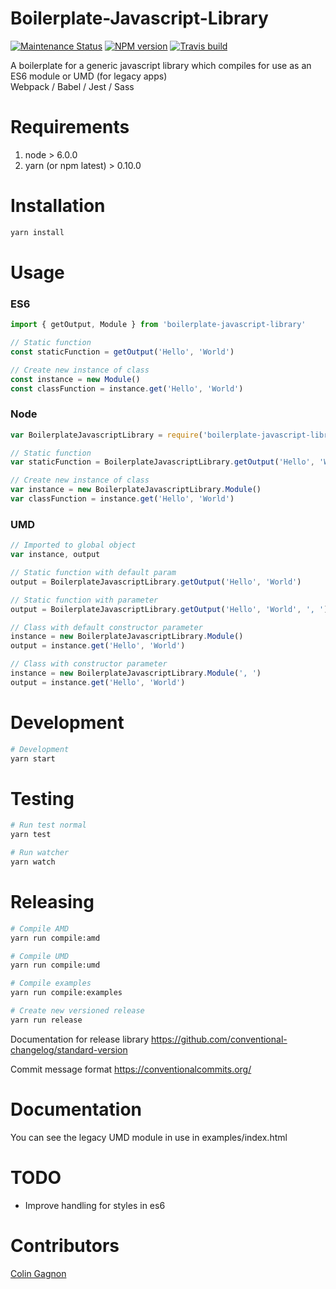 # Boilerplate-Javascript-Library
[![Maintenance Status][status-image]][status-url] [![NPM version][npm-image]][npm-url] [![Travis build][travis-image]][travis-url]

A boilerplate for a generic javascript library which compiles for use as an ES6 module or UMD (for legacy apps)  
Webpack / Babel / Jest / Sass

# Requirements
1) node > 6.0.0
2) yarn (or npm latest) > 0.10.0

# Installation
```bash
yarn install
```

# Usage

### ES6
```javascript
import { getOutput, Module } from 'boilerplate-javascript-library'

// Static function
const staticFunction = getOutput('Hello', 'World')

// Create new instance of class
const instance = new Module()
const classFunction = instance.get('Hello', 'World')
```

### Node
```javascript
var BoilerplateJavascriptLibrary = require('boilerplate-javascript-library')

// Static function
var staticFunction = BoilerplateJavascriptLibrary.getOutput('Hello', 'World')

// Create new instance of class
var instance = new BoilerplateJavascriptLibrary.Module()
var classFunction = instance.get('Hello', 'World')
```

### UMD
```javascript
// Imported to global object
var instance, output

// Static function with default param
output = BoilerplateJavascriptLibrary.getOutput('Hello', 'World')

// Static function with parameter
output = BoilerplateJavascriptLibrary.getOutput('Hello', 'World', ', ')

// Class with default constructor parameter
instance = new BoilerplateJavascriptLibrary.Module()
output = instance.get('Hello', 'World')

// Class with constructor parameter
instance = new BoilerplateJavascriptLibrary.Module(', ')
output = instance.get('Hello', 'World')
```

# Development
```bash
# Development
yarn start
```

# Testing
```bash
# Run test normal
yarn test

# Run watcher
yarn watch
```

# Releasing
```bash
# Compile AMD
yarn run compile:amd

# Compile UMD
yarn run compile:umd

# Compile examples
yarn run compile:examples

# Create new versioned release
yarn run release
```
Documentation for release library
https://github.com/conventional-changelog/standard-version

Commit message format
https://conventionalcommits.org/

# Documentation
You can see the legacy UMD module in use in examples/index.html

# TODO
- Improve handling for styles in es6


# Contributors
[Colin Gagnon][admin]

[admin]: https://github.com/colingagnon

[status-image]: https://img.shields.io/badge/status-maintained-brightgreen.svg
[status-url]: https://github.com/techcoop/boilerplate-javascript-library

[npm-image]: https://img.shields.io/npm/v/boilerplate-javascript-library.svg
[npm-url]: https://www.npmjs.com/package/boilerplate-javascript-library

[travis-image]: https://travis-ci.org/techcoop/boilerplate-javascript-library.svg?branch=master
[travis-url]: https://travis-ci.org/techcoop/boilerplate-javascript-library

[license-image]: https://img.shields.io/badge/license-MIT-blue.svg
[license-url]: https://raw.githubusercontent.com/techcoop/boilerplate-javascript-library/master/LICENSE

